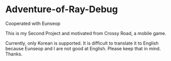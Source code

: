 # Adventure-of-Ray-Debug
Cooperated with Eunseop

This is my Second Project and motivated from Crossy Road, a mobile game.

Currently, only Korean is supported.
It is difficult to translate it to English because Eunseop and I are not good at English.
Please keep that in mind.
Thanks.
